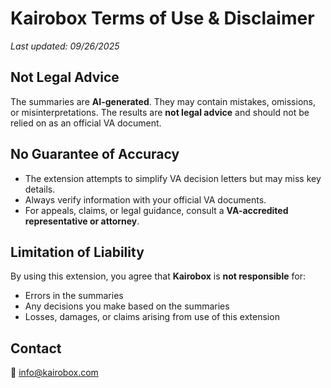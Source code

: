 <!DOCTYPE html>
<html lang="en">
<head>
  <meta charset="UTF-8">
  <title>Kairobox Terms & Disclaimer</title>
</head>
<body>
  <h1>Kairobox Terms of Use & Disclaimer</h1>
  <p><em>Last updated: 09/26/2025</em></p>

  <h2>Not Legal Advice</h2>
  <p>The summaries are <strong>AI-generated</strong>. They may contain mistakes, omissions, or misinterpretations. The results are <strong>not legal advice</strong> and should not be relied on as an official VA document.</p>

  <h2>No Guarantee of Accuracy</h2>
  <ul>
    <li>The extension attempts to simplify VA decision letters but may miss key details.</li>
    <li>Always verify information with your official VA documents.</li>
    <li>For appeals, claims, or legal guidance, consult a <strong>VA-accredited representative or attorney</strong>.</li>
  </ul>

  <h2>Limitation of Liability</h2>
  <p>By using this extension, you agree that <strong>Kairobox</strong> is <strong>not responsible</strong> for:</p>
  <ul>
    <li>Errors in the summaries</li>
    <li>Any decisions you make based on the summaries</li>
    <li>Losses, damages, or claims arising from use of this extension</li>
  </ul>

  <h2>Contact</h2>
  <p>📧 <a href="mailto:info@kairobox.com">info@kairobox.com</a></p>
</body>
</html>
